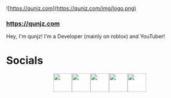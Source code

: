 #
![https://qunjz.com](https://qunjz.com/img/logo.png)
### https://qunjz.com

Hey, I'm qunjz! I'm a Developer (mainly on roblox) and YouTuber!

# Socials
<div style="text-align:center"><a href="https://youtube.com/cukegey267" imageanchor="1" style="font-family:Verdana,sans-serif;font-size:15px;text-align:center"><img border="0" height="50" src="https://icons.iconarchive.com/icons/wwalczyszyn/android-style-honeycomb/256/YouTube-icon.png" style="vertical-align:middle" width="50"></a><a href="https://twitter.com/cukejz" imageanchor="1" style="font-family:Verdana,sans-serif;font-size:15px"><img border="0" height="50" src="https://icons.iconarchive.com/icons/graphics-vibe/simple-rounded-social/256/twitter-icon.png" style="vertical-align:middle" width="50"></a><a href="https://qunjz.newgrounds.com/" imageanchor="1" style="font-family:Verdana,sans-serif;font-size:15px"><img border="0" height="50" src="https://pbs.twimg.com/profile_images/875826071211474945/i0_V8-yn_400x400.jpg" style="vertical-align:middle" width="50"></a><a href="https://discord.gg/Jc2wkV7JWW" imageanchor="1" style="font-family:Verdana,sans-serif;font-size:15px"><img border="0" height="50" src="https://www.freepnglogos.com/uploads/discord-logo-png/discord-u0130ndir-oyuncular-u00e7in-sesli-u0130leti-u015fim-u0131-u015fma-5.png" style="vertical-align:middle" width="50"></a><a href="https://github.com/qunjz" imageanchor="1" style="background-color:rgb(255,255,255);font-family:Verdana,sans-serif;font-size:15px"><img border="0" height="50" src="https://icons.iconarchive.com/icons/limav/flat-gradient-social/256/Github-icon.png" style="vertical-align:middle" width="50"></a></div>
